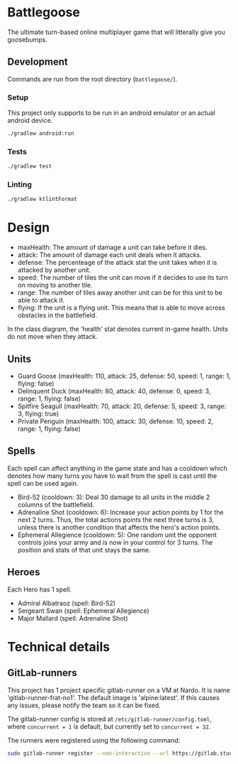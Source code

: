# Battlegoose

The ultimate turn-based online multiplayer game that will litterally give you goosebumps.

## Development

Commands are run from the root directory (`battlegoose/`).

### Setup

This project only supports to be run in an android emulator or an actual android device.

```bash
./gradlew android:run
```

### Tests

```bash
./gradlew test
```

### Linting

```bash
./gradlew ktlintFormat
```

# Design

- maxHealth: The amount of damage a unit can take before it dies.
- attack: The amount of damage each unit deals when it attacks.
- defense: The percenteage of the attack stat the unit takes when it is attacked by another unit.
- speed: The number of tiles the unit can move if it decides to use its turn on moving to another tile.
- range: The number of tiles away another unit can be for this unit to be able to attack it.
- flying: If the unit is a flying unit. This means that is able to move across obstacles in the battlefield.

In the class diagram, the 'health' stat denotes current in-game health.
Units do not move when they attack.

## Units

- Guard Goose (maxHealth: 110, attack: 25, defense: 50, speed: 1, range: 1, flying: false)
- Delinquent Duck (maxHealth: 80, attack: 40, defense: 0, speed: 3, range: 1, flying: false)
- Spitfire Seagull (maxHealth: 70, attack: 20, defense: 5, speed: 3, range: 3, flying: true)
- Private Penguin (maxHealth: 100, attack: 30, defense: 10, speed: 2, range: 1, flying: false)

## Spells

Each spell can affect anything in the game state and has a cooldown which denotes how many turns you have to wait from the spell is cast until the spell can be used again.

- Bird-52 (cooldown: 3): Deal 30 damage to all units in the middle 2 columns of the battlefield.
- Adrenaline Shot (cooldown: 6): Increase your action points by 1 for the next 2 turns. Thus, the total actions points the next three turns is 3, unless there is another condition that affects the hero's action points.
- Ephemeral Allegience (cooldown: 5): One random unit the opponent controls joins your army and is now in your control for 3 turns. The position and stats of that unit stays the same.

## Heroes

Each Hero has 1 spell.

- Admiral Albatraoz (spell: Bird-52)
- Sergeant Swan (spell: Ephemeral Allegience)
- Major Mallard (spell: Adrenaline Shot)


# Technical details

## GitLab-runners

This project has 1 project specific gitlab-runner on a VM at Nardo. It is name 'gitlab-runner-frat-no1'. The default image is 'alpine:latest'. If this causes any issues, please notify the team so it can be fixed.

The gitlab-runner config is stored at `/etc/gitlab-runner/config.toml`, where `concurrent = 1` is default, but currently set to `concurrent = 32`.

The runners were registered using the following command:
```bash
sudo gitlab-runner register --non-interactive --url https://gitlab.stud.idi.ntnu.no/ --registration-token $REGISTRATION_TOKEN --executor "docker" --docker-image alpine:latest --run-untagged --description "gitlab-runner-frat-no1337"
```
